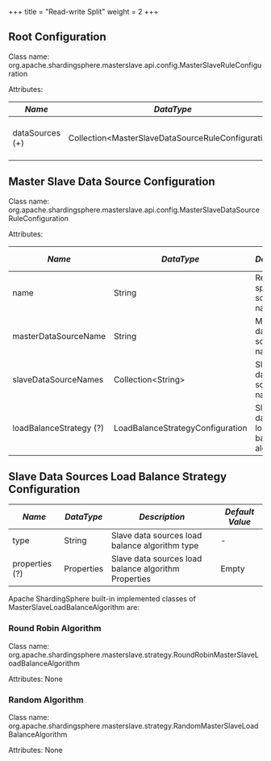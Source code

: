 +++
title = "Read-write Split"
weight = 2
+++

## Root Configuration

Class name: org.apache.shardingsphere.masterslave.api.config.MasterSlaveRuleConfiguration

Attributes:

| *Name*          | *DataType*                                           | *Description*                     |
| --------------- | ---------------------------------------------------- | --------------------------------- |
| dataSources (+) | Collection\<MasterSlaveDataSourceRuleConfiguration\> | Data sources of master and slaves |

## Master Slave Data Source Configuration

Class name: org.apache.shardingsphere.masterslave.api.config.MasterSlaveDataSourceRuleConfiguration

Attributes:

| *Name*                  | *DataType*                       | *Description*                         | *Default Value*                    |
| ----------------------- | -------------------------------- | ------------------------------------- | ---------------------------------- |
| name                    | String                           | Read-write split data source name     | -                                  |
| masterDataSourceName    | String                           | Master database source name           | -                                  |
| slaveDataSourceNames    | Collection\<String\>             | Slave database source name list       | -                                  |
| loadBalanceStrategy (?) | LoadBalanceStrategyConfiguration | Slave database load balance algorithm | Round robin load balance algorithm |

## Slave Data Sources Load Balance Strategy Configuration

| *Name*         | *DataType* | *Description*                                        | *Default Value* |
| -------------- | ---------- | ---------------------------------------------------- | --------------- |
| type           | String     | Slave data sources load balance algorithm type       | -               |
| properties (?) | Properties | Slave data sources load balance algorithm Properties | Empty           |

Apache ShardingSphere built-in implemented classes of MasterSlaveLoadBalanceAlgorithm are:

### Round Robin Algorithm

Class name: org.apache.shardingsphere.masterslave.strategy.RoundRobinMasterSlaveLoadBalanceAlgorithm

Attributes: None

### Random Algorithm

Class name: org.apache.shardingsphere.masterslave.strategy.RandomMasterSlaveLoadBalanceAlgorithm

Attributes: None
